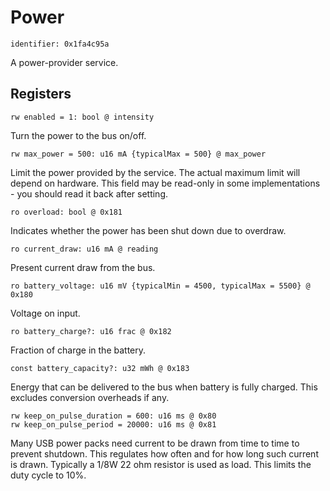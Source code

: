 # Power

    identifier: 0x1fa4c95a

A power-provider service.

## Registers

    rw enabled = 1: bool @ intensity

Turn the power to the bus on/off.

    rw max_power = 500: u16 mA {typicalMax = 500} @ max_power

Limit the power provided by the service. The actual maximum limit will depend on hardware.
This field may be read-only in some implementations - you should read it back after setting.

    ro overload: bool @ 0x181

Indicates whether the power has been shut down due to overdraw.

    ro current_draw: u16 mA @ reading

Present current draw from the bus.

    ro battery_voltage: u16 mV {typicalMin = 4500, typicalMax = 5500} @ 0x180

Voltage on input.

    ro battery_charge?: u16 frac @ 0x182

Fraction of charge in the battery.

    const battery_capacity?: u32 mWh @ 0x183

Energy that can be delivered to the bus when battery is fully charged.
This excludes conversion overheads if any.

    rw keep_on_pulse_duration = 600: u16 ms @ 0x80
    rw keep_on_pulse_period = 20000: u16 ms @ 0x81

Many USB power packs need current to be drawn from time to time to prevent shutdown.
This regulates how often and for how long such current is drawn.
Typically a 1/8W 22 ohm resistor is used as load. This limits the duty cycle to 10%.
